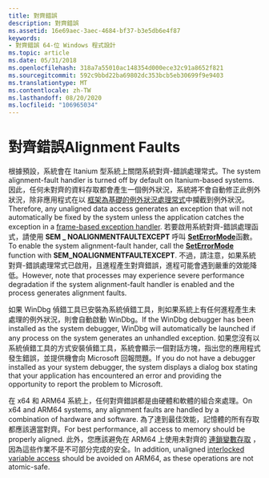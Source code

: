 ```yaml
---
title: 對齊錯誤
description: 對齊錯誤
ms.assetid: 16e69aec-3aec-4684-bf37-b3e5db6e4f87
keywords:
- 對齊錯誤 64-位 Windows 程式設計
ms.topic: article
ms.date: 05/31/2018
ms.openlocfilehash: 318a7a55010ac148354d000ece32c91a8652f821
ms.sourcegitcommit: 592c9bbd22ba69802dc353bcb5eb30699f9e9403
ms.translationtype: MT
ms.contentlocale: zh-TW
ms.lasthandoff: 08/20/2020
ms.locfileid: "106965034"
---
```

# <a name="alignment-faults"></a><span data-ttu-id="d5f33-104">對齊錯誤</span><span class="sxs-lookup"><span data-stu-id="d5f33-104">Alignment Faults</span></span>

<span data-ttu-id="d5f33-105">根據預設，系統會在 Itanium 型系統上關閉系統對齊-錯誤處理常式。</span><span class="sxs-lookup"><span data-stu-id="d5f33-105">The system alignment-fault handler is turned off by default on Itanium-based systems.</span></span> <span data-ttu-id="d5f33-106">因此，任何未對齊的資料存取都會產生一個例外狀況，系統將不會自動修正此例外狀況，除非應用程式在以 [框架為基礎的例外狀況處理常式](/windows/desktop/Debug/frame-based-exception-handling)中攔截到例外狀況。</span><span class="sxs-lookup"><span data-stu-id="d5f33-106">Therefore, any unaligned data access generates an exception that will not automatically be fixed by the system unless the application catches the exception in a [frame-based exception handler](/windows/desktop/Debug/frame-based-exception-handling).</span></span> <span data-ttu-id="d5f33-107">若要啟用系統對齊-錯誤處理函式，請使用 **SEM \_ NOALIGNMENTFAULTEXCEPT** 呼叫 [**SetErrorMode**](/windows/desktop/api/errhandlingapi/nf-errhandlingapi-seterrormode)函數。</span><span class="sxs-lookup"><span data-stu-id="d5f33-107">To enable the system alignment-fault hander, call the [**SetErrorMode**](/windows/desktop/api/errhandlingapi/nf-errhandlingapi-seterrormode) function with **SEM\_NOALIGNMENTFAULTEXCEPT**.</span></span> <span data-ttu-id="d5f33-108">不過，請注意，如果系統對齊-錯誤處理常式已啟用，且進程產生對齊錯誤，進程可能會遇到嚴重的效能降低。</span><span class="sxs-lookup"><span data-stu-id="d5f33-108">However, note that processes may experience severe performance degradation if the system alignment-fault handler is enabled and the process generates alignment faults.</span></span>

<span data-ttu-id="d5f33-109">如果 WinDbg 偵錯工具已安裝為系統偵錯工具，則如果系統上有任何進程產生未處理的例外狀況，則會自動啟動 WinDbg。</span><span class="sxs-lookup"><span data-stu-id="d5f33-109">If the WinDbg debugger has been installed as the system debugger, WinDbg will automatically be launched if any process on the system generates an unhandled exception.</span></span> <span data-ttu-id="d5f33-110">如果您沒有以系統偵錯工具的方式安裝偵錯工具，系統會顯示一個對話方塊，指出您的應用程式發生錯誤，並提供機會向 Microsoft 回報問題。</span><span class="sxs-lookup"><span data-stu-id="d5f33-110">If you do not have a debugger installed as your system debugger, the system displays a dialog box stating that your application has encountered an error and providing the opportunity to report the problem to Microsoft.</span></span>

<span data-ttu-id="d5f33-111">在 x64 和 ARM64 系統上，任何對齊錯誤都是由硬體和軟體的組合來處理。</span><span class="sxs-lookup"><span data-stu-id="d5f33-111">On x64 and ARM64 systems, any alignment faults are handled by a combination of hardware and software.</span></span> <span data-ttu-id="d5f33-112">為了達到最佳效能，記憶體的所有存取都應該適當對齊。</span><span class="sxs-lookup"><span data-stu-id="d5f33-112">For best performance, all access to memory should be properly aligned.</span></span> <span data-ttu-id="d5f33-113">此外，您應該避免在 ARM64 上使用未對齊的 [連鎖變數存取](/windows/desktop/Sync/interlocked-variable-access) ，因為這些作業不是不可部分完成的安全。</span><span class="sxs-lookup"><span data-stu-id="d5f33-113">In addition, unaligned [interlocked variable access](/windows/desktop/Sync/interlocked-variable-access) should be avoided on ARM64, as these operations are not atomic-safe.</span></span>

 

 